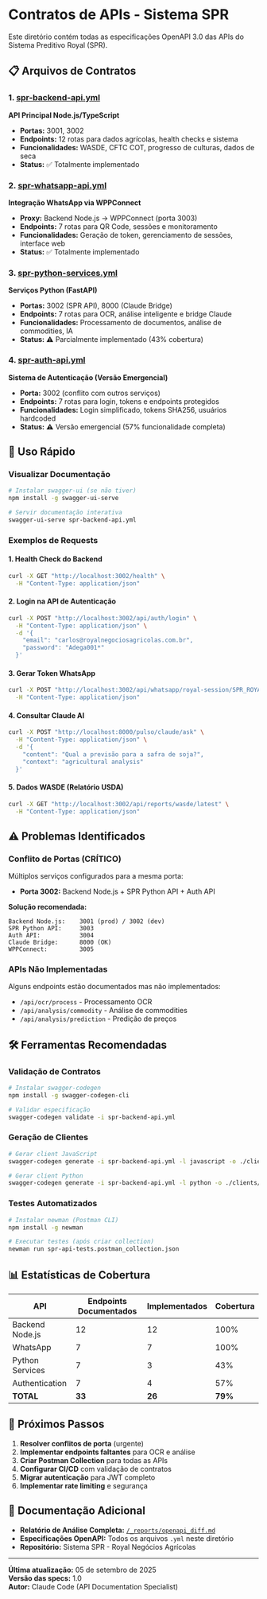 # Contratos de APIs - Sistema SPR

Este diretório contém todas as especificações OpenAPI 3.0 das APIs do Sistema Preditivo Royal (SPR).

## 📋 Arquivos de Contratos

### 1. [spr-backend-api.yml](./spr-backend-api.yml)
**API Principal Node.js/TypeScript**
- **Portas:** 3001, 3002  
- **Endpoints:** 12 rotas para dados agrícolas, health checks e sistema
- **Funcionalidades:** WASDE, CFTC COT, progresso de culturas, dados de seca
- **Status:** ✅ Totalmente implementado

### 2. [spr-whatsapp-api.yml](./spr-whatsapp-api.yml)
**Integração WhatsApp via WPPConnect**
- **Proxy:** Backend Node.js → WPPConnect (porta 3003)
- **Endpoints:** 7 rotas para QR Code, sessões e monitoramento
- **Funcionalidades:** Geração de token, gerenciamento de sessões, interface web
- **Status:** ✅ Totalmente implementado

### 3. [spr-python-services.yml](./spr-python-services.yml)  
**Serviços Python (FastAPI)**
- **Portas:** 3002 (SPR API), 8000 (Claude Bridge)
- **Endpoints:** 7 rotas para OCR, análise inteligente e bridge Claude
- **Funcionalidades:** Processamento de documentos, análise de commodities, IA
- **Status:** ⚠️ Parcialmente implementado (43% cobertura)

### 4. [spr-auth-api.yml](./spr-auth-api.yml)
**Sistema de Autenticação (Versão Emergencial)**
- **Porta:** 3002 (conflito com outros serviços)
- **Endpoints:** 7 rotas para login, tokens e endpoints protegidos  
- **Funcionalidades:** Login simplificado, tokens SHA256, usuários hardcoded
- **Status:** ⚠️ Versão emergencial (57% funcionalidade completa)

## 🚀 Uso Rápido

### Visualizar Documentação
```bash
# Instalar swagger-ui (se não tiver)
npm install -g swagger-ui-serve

# Servir documentação interativa
swagger-ui-serve spr-backend-api.yml
```

### Exemplos de Requests

#### 1. Health Check do Backend
```bash
curl -X GET "http://localhost:3002/health" \
  -H "Content-Type: application/json"
```

#### 2. Login na API de Autenticação  
```bash
curl -X POST "http://localhost:3002/api/auth/login" \
  -H "Content-Type: application/json" \
  -d '{
    "email": "carlos@royalnegociosagricolas.com.br",
    "password": "Adega001*"
  }'
```

#### 3. Gerar Token WhatsApp
```bash
curl -X POST "http://localhost:3002/api/whatsapp/royal-session/SPR_ROYAL_NEGOCIOS_SECURE_TOKEN_2025/generate-token" \
  -H "Content-Type: application/json"
```

#### 4. Consultar Claude AI
```bash
curl -X POST "http://localhost:8000/pulso/claude/ask" \
  -H "Content-Type: application/json" \
  -d '{
    "content": "Qual a previsão para a safra de soja?",
    "context": "agricultural analysis"
  }'
```

#### 5. Dados WASDE (Relatório USDA)
```bash
curl -X GET "http://localhost:3002/api/reports/wasde/latest" \
  -H "Content-Type: application/json"
```

## ⚠️ Problemas Identificados

### Conflito de Portas (CRÍTICO)
Múltiplos serviços configurados para a mesma porta:
- **Porta 3002:** Backend Node.js + SPR Python API + Auth API

**Solução recomendada:**
```
Backend Node.js:    3001 (prod) / 3002 (dev)
SPR Python API:     3003
Auth API:           3004  
Claude Bridge:      8000 (OK)
WPPConnect:         3005
```

### APIs Não Implementadas
Alguns endpoints estão documentados mas não implementados:
- `/api/ocr/process` - Processamento OCR
- `/api/analysis/commodity` - Análise de commodities
- `/api/analysis/prediction` - Predição de preços

## 🛠️ Ferramentas Recomendadas

### Validação de Contratos
```bash
# Instalar swagger-codegen
npm install -g swagger-codegen-cli

# Validar especificação
swagger-codegen validate -i spr-backend-api.yml
```

### Geração de Clientes
```bash
# Gerar client JavaScript
swagger-codegen generate -i spr-backend-api.yml -l javascript -o ./clients/js

# Gerar client Python  
swagger-codegen generate -i spr-backend-api.yml -l python -o ./clients/python
```

### Testes Automatizados
```bash
# Instalar newman (Postman CLI)
npm install -g newman

# Executar testes (após criar collection)
newman run spr-api-tests.postman_collection.json
```

## 📊 Estatísticas de Cobertura

| API | Endpoints Documentados | Implementados | Cobertura |
|-----|------------------------|---------------|-----------|
| Backend Node.js | 12 | 12 | 100% |
| WhatsApp | 7 | 7 | 100% |
| Python Services | 7 | 3 | 43% |
| Authentication | 7 | 4 | 57% |
| **TOTAL** | **33** | **26** | **79%** |

## 🔗 Próximos Passos

1. **Resolver conflitos de porta** (urgente)
2. **Implementar endpoints faltantes** para OCR e análise
3. **Criar Postman Collection** para todas as APIs
4. **Configurar CI/CD** com validação de contratos
5. **Migrar autenticação** para JWT completo
6. **Implementar rate limiting** e segurança

## 📖 Documentação Adicional

- **Relatório de Análise Completa:** [`/_reports/openapi_diff.md`](../_reports/openapi_diff.md)
- **Especificações OpenAPI:** Todos os arquivos `.yml` neste diretório
- **Repositório:** Sistema SPR - Royal Negócios Agrícolas

---

**Última atualização:** 05 de setembro de 2025  
**Versão das specs:** 1.0  
**Autor:** Claude Code (API Documentation Specialist)